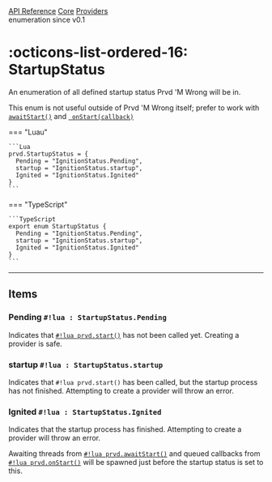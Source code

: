 <div class="pmwdoc-reference-breadcrumbs">
<a href="../../../">API Reference</a>
<a href="../../">Core</a>
<a href="../">Providers</a>
</div>

<div class="pmwdoc-reference-tags">
<span class="pmwdoc-reference-highlight">enumeration</span>
<span class="pmwdoc-reference-since">since v0.1</span>
</div>

# :octicons-list-ordered-16: StartupStatus

An enumeration of all defined startup status Prvd 'M Wrong will be in.

This enum is not useful outside of Prvd 'M Wrong itself; prefer to work with
[`awaitStart()`](await-start.md) and [`
onStart(callback)`](on-start.md)

=== "Luau"

    ```Lua
    prvd.StartupStatus = {
      Pending = "IgnitionStatus.Pending",
      startup = "IgnitionStatus.startup",
      Ignited = "IgnitionStatus.Ignited"
    }
    ```

=== "TypeScript"

    ```TypeScript
    export enum StartupStatus {
      Pending = "IgnitionStatus.Pending",
      startup = "IgnitionStatus.startup",
      Ignited = "IgnitionStatus.Ignited"
    }
    ```

---

## Items

### Pending `#!lua : StartupStatus.Pending`

Indicates that [`#!lua prvd.start()`](start.md) has not been called yet.
Creating a provider is safe.

### startup `#!lua : StartupStatus.startup`

Indicates that `#!lua prvd.start()` has been called, but the startup process has
not finished. Attempting to create a provider will throw an error.

### Ignited `#!lua : StartupStatus.Ignited`

Indicates that the startup process has finished. Attempting to create a provider
will throw an error.

Awaiting threads from [`#!lua prvd.awaitStart()`](await-start.md) and
queued callbacks from [`#!lua prvd.onStart()`](on-start.md) will be
spawned just before the startup status is set to this.
